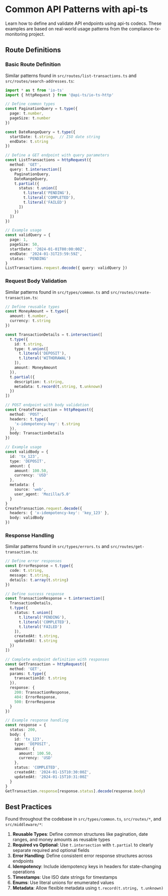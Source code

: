 # Common API Patterns with api-ts

Learn how to define and validate API endpoints using api-ts codecs. These examples are based on real-world usage patterns from the compliance-tx-monitoring project.

## Route Definitions

### Basic Route Definition
Similar patterns found in `src/routes/list-transactions.ts` and `src/routes/search-addresses.ts`:

```typescript
import * as t from 'io-ts'
import { httpRequest } from '@api-ts/io-ts-http'

// Define common types
const PaginationQuery = t.type({
  page: t.number,
  pageSize: t.number
})

const DateRangeQuery = t.type({
  startDate: t.string,  // ISO date string
  endDate: t.string
})

// Define a GET endpoint with query parameters
const ListTransactions = httpRequest({
  method: 'GET',
  query: t.intersection([
    PaginationQuery,
    DateRangeQuery,
    t.partial({
      status: t.union([
        t.literal('PENDING'),
        t.literal('COMPLETED'),
        t.literal('FAILED')
      ])
    })
  ])
})

// Example usage
const validQuery = {
  page: 1,
  pageSize: 50,
  startDate: '2024-01-01T00:00:00Z',
  endDate: '2024-01-31T23:59:59Z',
  status: 'PENDING'
}
ListTransactions.request.decode({ query: validQuery })
```

### Request Body Validation
Similar patterns found in `src/types/common.ts` and `src/routes/create-transaction.ts`:

```typescript
// Define reusable types
const MoneyAmount = t.type({
  amount: t.number,
  currency: t.string
})

const TransactionDetails = t.intersection([
  t.type({
    id: t.string,
    type: t.union([
      t.literal('DEPOSIT'),
      t.literal('WITHDRAWAL')
    ]),
    amount: MoneyAmount
  }),
  t.partial({
    description: t.string,
    metadata: t.record(t.string, t.unknown)
  })
])

// POST endpoint with body validation
const CreateTransaction = httpRequest({
  method: 'POST',
  headers: t.type({
    'x-idempotency-key': t.string
  }),
  body: TransactionDetails
})

// Example usage
const validBody = {
  id: 'tx_123',
  type: 'DEPOSIT',
  amount: {
    amount: 100.50,
    currency: 'USD'
  },
  metadata: {
    source: 'web',
    user_agent: 'Mozilla/5.0'
  }
}
CreateTransaction.request.decode({
  headers: { 'x-idempotency-key': 'key_123' },
  body: validBody
})
```

### Response Handling
Similar patterns found in `src/types/errors.ts` and `src/routes/get-transaction.ts`:

```typescript
// Define error responses
const ErrorResponse = t.type({
  code: t.string,
  message: t.string,
  details: t.array(t.string)
})

// Define success response
const TransactionResponse = t.intersection([
  TransactionDetails,
  t.type({
    status: t.union([
      t.literal('PENDING'),
      t.literal('COMPLETED'),
      t.literal('FAILED')
    ]),
    createdAt: t.string,
    updatedAt: t.string
  })
])

// Complete endpoint definition with responses
const GetTransaction = httpRequest({
  method: 'GET',
  params: t.type({
    transactionId: t.string
  }),
  response: {
    200: TransactionResponse,
    404: ErrorResponse,
    500: ErrorResponse
  }
})

// Example response handling
const response = {
  status: 200,
  body: {
    id: 'tx_123',
    type: 'DEPOSIT',
    amount: {
      amount: 100.50,
      currency: 'USD'
    },
    status: 'COMPLETED',
    createdAt: '2024-01-15T10:30:00Z',
    updatedAt: '2024-01-15T10:31:00Z'
  }
}
GetTransaction.response[response.status].decode(response.body)
```

## Best Practices
Found throughout the codebase in `src/types/common.ts`, `src/routes/*`, and `src/middleware/*`:

1. **Reusable Types**: Define common structures like pagination, date ranges, and money amounts as reusable types
2. **Required vs Optional**: Use `t.intersection` with `t.partial` to clearly separate required and optional fields
3. **Error Handling**: Define consistent error response structures across endpoints
4. **Idempotency**: Include idempotency keys in headers for state-changing operations
5. **Timestamps**: Use ISO date strings for timestamps
6. **Enums**: Use literal unions for enumerated values
7. **Metadata**: Allow flexible metadata using `t.record(t.string, t.unknown)`
